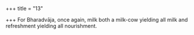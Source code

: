 +++
title = "13"

+++
For Bharadvāja, once again, milk both a milk-cow yielding all milk and refreshment yielding all nourishment.  